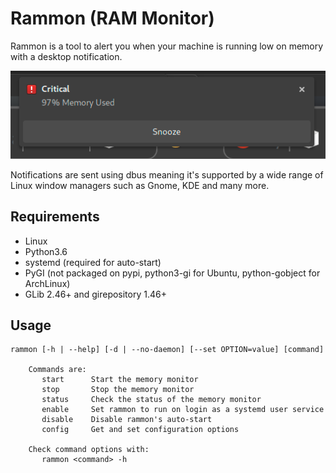 # Rammon (RAM Monitor)

Rammon is a tool to alert you when your machine is running low on memory with a desktop notification.

![Rammon Screenshot](https://raw.githubusercontent.com/jackadamson/rammon/master/screenshots/screenshot1.png)

Notifications are sent using dbus meaning it's supported by a wide range of Linux window managers
such as Gnome, KDE and many more.

## Requirements

- Linux
- Python3.6
- systemd (required for auto-start)
- PyGI (not packaged on pypi, python3-gi for Ubuntu, python-gobject for ArchLinux)
- GLib 2.46+ and girepository 1.46+

## Usage

```
rammon [-h | --help] [-d | --no-daemon] [--set OPTION=value] [command]

    Commands are:
       start      Start the memory monitor
       stop       Stop the memory monitor
       status     Check the status of the memory monitor
       enable     Set rammon to run on login as a systemd user service
       disable    Disable rammon's auto-start
       config     Get and set configuration options

    Check command options with:
       rammon <command> -h

```
